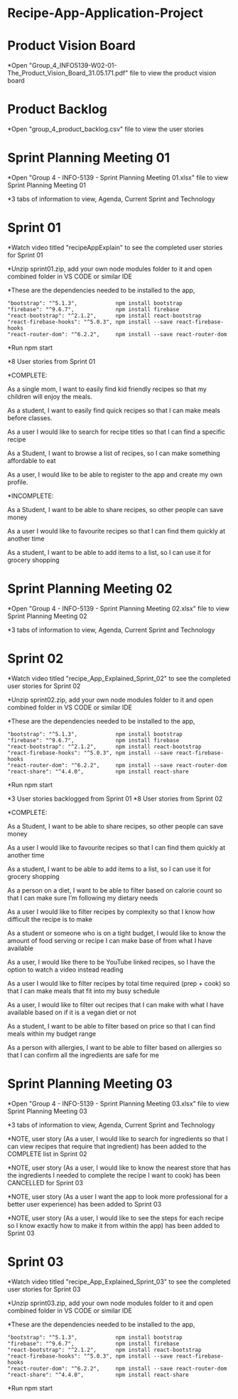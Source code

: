 # Recipe-App-Application-Project

# Product Vision Board

*Open "Group_4_INFO5139-W02-01-The_Product_Vision_Board_31.05.171.pdf" file to view the product vision board

# Product Backlog

*Open "group_4_product_backlog.csv" file to view the user stories

# Sprint Planning Meeting 01

*Open "Group 4 - INFO-5139 - Sprint Planning Meeting 01.xlsx" file to view Sprint Planning Meeting 01

*3 tabs of information to view, Agenda, Current Sprint and Technology

# Sprint 01

*Watch video titled "recipeAppExplain" to see the completed user stories for Sprint 01

*Unzip sprint01.zip, add your own node modules folder to it and open combined folder in VS CODE or similar IDE

*These are the dependencies needed to be installed to the app,

    "bootstrap": "^5.1.3",            npm install bootstrap
    "firebase": "^9.6.7",             npm install firebase
    "react-bootstrap": "^2.1.2",      npm install react-bootstrap
    "react-firebase-hooks": "^5.0.3", npm install --save react-firebase-hooks
    "react-router-dom": "^6.2.2",     npm install --save react-router-dom
    
*Run npm start

*8 User stories from Sprint 01

*COMPLETE:

As a single mom, I want to easily find kid friendly recipes so that my children will enjoy the meals.

As a student, I want to easily find quick recipes so that I can make meals before classes.

As a user I would like to search for recipe titles so that I can find a specific recipe

As a Student, I want to browse a list of recipes, so I can make something affordable to eat

As a user, I would like to be able to register to the app and create my own profile.

*INCOMPLETE:

As a Student, I want to be able to share recipes, so other people can save money

As a user I would like to favourite recipes so that I can find them quickly at another time

As a student, I want to be able to add items to a list, so I can use it for grocery shopping

# Sprint Planning Meeting 02

*Open "Group 4 - INFO-5139 - Sprint Planning Meeting 02.xlsx" file to view Sprint Planning Meeting 02

*3 tabs of information to view, Agenda, Current Sprint and Technology

# Sprint 02

*Watch video titled "recipe_App_Explained_Sprint_02" to see the completed user stories for Sprint 02

*Unzip sprint02.zip, add your own node modules folder to it and open combined folder in VS CODE or similar IDE

*These are the dependencies needed to be installed to the app,

    "bootstrap": "^5.1.3",            npm install bootstrap
    "firebase": "^9.6.7",             npm install firebase
    "react-bootstrap": "^2.1.2",      npm install react-bootstrap
    "react-firebase-hooks": "^5.0.3", npm install --save react-firebase-hooks
    "react-router-dom": "^6.2.2",     npm install --save react-router-dom
    "react-share": "^4.4.0",          npm install react-share
    
*Run npm start

*3 User stories backlogged from Sprint 01
*8 User stories from Sprint 02

*COMPLETE:

As a Student, I want to be able to share recipes, so other people can save money

As a user I would like to favourite recipes so that I can find them quickly at another time

As a student, I want to be able to add items to a list, so I can use it for grocery shopping

As a person on a diet, I want to be able to filter based on calorie count so that I can make sure I’m following my dietary needs

As a user I would like to filter recipes by complexity so that I know how difficult the recipe is to make

As a student or someone who is on a tight budget, I would like to know the amount of food serving or recipe I can make base of from what I have available

As a user, I would like there to be YouTube linked recipes, so I have the option to watch a video instead reading

As a user I would like to filter recipes by total time required (prep + cook) so that I can make meals that fit into my busy schedule

As a user, I would like to filter out recipes that I can make with what I have available based on if it is a vegan diet or not

As a student, I want to be able to filter based on price so that I can find meals within my budget range

As a person with allergies, I want to be able to filter based on allergies so that I can confirm all the ingredients are safe for me

# Sprint Planning Meeting 03

*Open "Group 4 - INFO-5139 - Sprint Planning Meeting 03.xlsx" file to view Sprint Planning Meeting 03

*3 tabs of information to view, Agenda, Current Sprint and Technology

*NOTE, user story (As a user, I would like to search for ingredients so that I can view recipes that require that ingredient) has been added to the COMPLETE list in Sprint 02

*NOTE, user story (As a user, I would like to know the nearest store that has the ingredients I needed to complete the recipe I want to cook) has been CANCELLED for Sprint 03

*NOTE, user story (As a user I want the app to look more professional for a better user experience) has been added to Sprint 03

*NOTE, user story (As a user, I would like to see the steps for each recipe so I know exactly how to make it from within the app) has been added to Sprint 03


# Sprint 03

*Watch video titled "recipe_App_Explained_Sprint_03" to see the completed user stories for Sprint 03

*Unzip sprint03.zip, add your own node modules folder to it and open combined folder in VS CODE or similar IDE

*These are the dependencies needed to be installed to the app,

    "bootstrap": "^5.1.3",            npm install bootstrap
    "firebase": "^9.6.7",             npm install firebase
    "react-bootstrap": "^2.1.2",      npm install react-bootstrap
    "react-firebase-hooks": "^5.0.3", npm install --save react-firebase-hooks
    "react-router-dom": "^6.2.2",     npm install --save react-router-dom
    "react-share": "^4.4.0",          npm install react-share
    
*Run npm start
